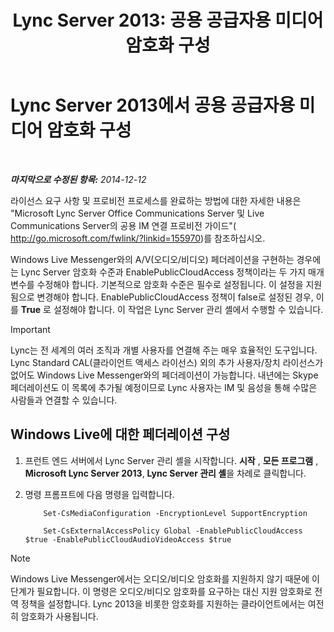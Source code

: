 ﻿---
title: 'Lync Server 2013: 공용 공급자용 미디어 암호화 구성'
TOCTitle: 공용 공급자용 미디어 암호화 구성
ms:assetid: a95814cf-c5a9-4652-8ffc-c469a2653153
ms:mtpsurl: https://technet.microsoft.com/ko-kr/library/JJ205149(v=OCS.15)
ms:contentKeyID: 49304664
ms.date: 08/24/2015
mtps_version: v=OCS.15
ms.translationtype: HT
---

# Lync Server 2013에서 공용 공급자용 미디어 암호화 구성

 

_**마지막으로 수정된 항목:** 2014-12-12_

라이선스 요구 사항 및 프로비전 프로세스를 완료하는 방법에 대한 자세한 내용은 "Microsoft Lync Server Office Communications Server 및 Live Communications Server의 공용 IM 연결 프로비전 가이드"( <http://go.microsoft.com/fwlink/?linkid=155970>)를 참조하십시오.

Windows Live Messenger와의 A/V(오디오/비디오) 페더레이션을 구현하는 경우에는 Lync Server 암호화 수준과 EnablePublicCloudAccess 정책이라는 두 가지 매개 변수를 수정해야 합니다. 기본적으로 암호화 수준은 필수로 설정됩니다. 이 설정을 지원됨으로 변경해야 합니다. EnablePublicCloudAccess 정책이 false로 설정된 경우, 이를 **True** 로 설정해야 합니다. 이 작업은 Lync Server 관리 셸에서 수행할 수 있습니다.


> [!IMPORTANT]  
> Lync는 전 세계의 여러 조직과 개별 사용자를 연결해 주는 매우 효율적인 도구입니다. Lync Standard CAL(클라이언트 액세스 라이선스) 외의 추가 사용자/장치 라이선스가 없어도 Windows Live Messenger와의 페더레이션이 가능합니다. 내년에는 Skype 페더레이션도 이 목록에 추가될 예정이므로 Lync 사용자는 IM 및 음성을 통해 수많은 사람들과 연결할 수 있습니다.



## Windows Live에 대한 페더레이션 구성

1.  프런트 엔드 서버에서 Lync Server 관리 셸을 시작합니다. **시작** , **모든 프로그램** , **Microsoft Lync Server 2013**, **Lync Server 관리 셸**을 차례로 클릭합니다.

2.  명령 프롬프트에 다음 명령을 입력합니다.
    
    ```
        Set-CsMediaConfiguration -EncryptionLevel SupportEncryption
    ```
    ```    
        Set-CsExternalAccessPolicy Global -EnablePublicCloudAccess $true -EnablePublicCloudAudioVideoAccess $true
    ``` 

> [!NOTE]  
> Windows Live Messenger에서는 오디오/비디오 암호화를 지원하지 않기 때문에 이 단계가 필요합니다. 이 명령은 오디오/비디오 암호화를 요구하는 대신 지원 암호화로 전역 정책을 설정합니다. Lync 2013을 비롯한 암호화를 지원하는 클라이언트에서는 여전히 암호화가 사용됩니다.


